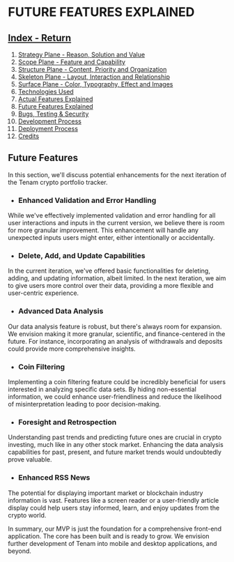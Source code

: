 # FUTURE FEATURES EXPLAINED

## [Index - Return](https://github.com/plexoio/tenam/blob/main/README.md)

1. [Strategy Plane - Reason, Solution and Value](https://github.com/plexoio/tenam/blob/main/documentation/assets/readme/strategy.md)
2. [Scope Plane - Feature and Capability](https://github.com/plexoio/tenam/blob/main/documentation/assets/readme/scope.md)
3. [Structure Plane - Content, Priority and Organization](https://github.com/plexoio/tenam/blob/main/documentation/assets/readme/structure.md)
4. [Skeleton Plane - Layout, Interaction and Relationship](https://github.com/plexoio/tenam/blob/main/documentation/assets/readme/skeleton.md)
5. [Surface Plane - Color, Typography, Effect and Images](https://github.com/plexoio/tenam/blob/main/documentation/assets/readme/surface.md)
6. [Technologies Used](https://github.com/plexoio/tenam/blob/main/documentation/assets/readme/technologies.md)
7. [Actual Features Explained](https://github.com/plexoio/tenam/blob/main/documentation/assets/readme/actual_features.md)
8. [Future Features Explained](https://github.com/plexoio/tenam/blob/main/documentation/assets/readme/future_features.md)
9. [Bugs, Testing & Security](https://github.com/plexoio/tenam/blob/main/documentation/assets/readme/bugs_testing.md)
10. [Development Process](https://github.com/plexoio/tenam/blob/main/documentation/assets/readme/development.md)
11. [Deployment Process](https://github.com/plexoio/tenam/blob/main/documentation/assets/readme/deployment.md)
12. [Credits](https://github.com/plexoio/tenam/blob/main/documentation/assets/readme/credits.md)

## Future Features

In this section, we'll discuss potential enhancements for the next iteration of the Tenam crypto portfolio tracker.

- ### Enhanced Validation and Error Handling

While we've effectively implemented validation and error handling for all user interactions and inputs in the current version, we believe there is room for more granular improvement. This enhancement will handle any unexpected inputs users might enter, either intentionally or accidentally.

- ### Delete, Add, and Update Capabilities

In the current iteration, we've offered basic functionalities for deleting, adding, and updating information, albeit limited. In the next iteration, we aim to give users more control over their data, providing a more flexible and user-centric experience.

- ### Advanced Data Analysis

Our data analysis feature is robust, but there's always room for expansion. We envision making it more granular, scientific, and finance-centered in the future. For instance, incorporating an analysis of withdrawals and deposits could provide more comprehensive insights.

- ### Coin Filtering

Implementing a coin filtering feature could be incredibly beneficial for users interested in analyzing specific data sets. By hiding non-essential information, we could enhance user-friendliness and reduce the likelihood of misinterpretation leading to poor decision-making.

- ### Foresight and Retrospection

Understanding past trends and predicting future ones are crucial in crypto investing, much like in any other stock market. Enhancing the data analysis capabilities for past, present, and future market trends would undoubtedly prove valuable.

- ### Enhanced RSS News

The potential for displaying important market or blockchain industry information is vast. Features like a screen reader or a user-friendly article display could help users stay informed, learn, and enjoy updates from the crypto world.

In summary, our MVP is just the foundation for a comprehensive front-end application. The core has been built and is ready to grow. We envision further development of Tenam into mobile and desktop applications, and beyond.
